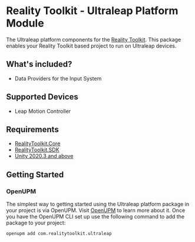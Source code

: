# Reality Toolkit - Ultraleap Platform Module

The Ultraleap platform components for the [Reality Toolkit](https://github.com/realitycollective/com.realitytoolkit.core). This package enables your Reality Toolkit based project to run on Ultraleap devices.

## What's included?

- Data Providers for the Input System

## Supported Devices

- Leap Motion Controller

## Requirements

- [RealityToolkit.Core](https://github.com/realitycollective/com.realitytoolkit.core)
- [RealityToolkit.SDK](https://github.com/realitycollective/com.realitytoolkit.sdk)
- [Unity 2020.3 and above](https://unity.com/)

## Getting Started

### OpenUPM

The simplest way to getting started using the Ultraleap platform package in your project is via OpenUPM. Visit [OpenUPM](https://openupm.com/docs/) to learn more about it. Once you have the OpenUPM CLI set up use the following command to add the package to your project:

`openupm add com.realitytoolkit.ultraleap`
